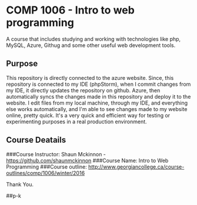 # COMP 1006 - Intro to web programming
A course that includes studying and working with technologies like php, MySQL, Azure, Githug and some other useful web development tools. 
## Purpose
This repository is directly connected to the azure website. Since, this repository is connected to my IDE (phpStorm), when I commit changes from my IDE, it directly updates the repository on github. Azure, then automatically syncs the changes made in this repository and deploy it to the website. I edit files from my local machine, through my IDE, and everything else works automatically, and I'm able to see changes made to my website online, pretty quick. It's a very quick and efficient way for testing or experimenting purposes in a real production environment.

## Course Deatails
###Course Instructor: Shaun Mckinnon - https://github.com/shaunmckinnon
###Course Name: Intro to Web Programming
###Course outline: http://www.georgiancollege.ca/course-outlines/comp/1006/winter/2016

Thank You.

##p-k
